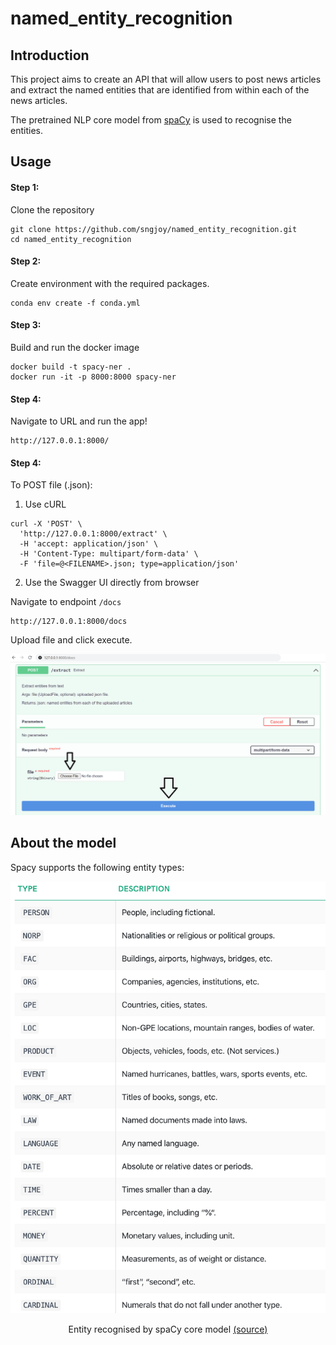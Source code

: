 # named_entity_recognition

## Introduction
This project aims to create an API that will allow users to post news articles and extract the named entities that are identified from within each of the news articles.

The pretrained NLP core model from [spaCy](https://spacy.io/models/en#en_core_web_sm) is used to recognise the entities.


## Usage
#### Step 1:
Clone the repository
```
git clone https://github.com/sngjoy/named_entity_recognition.git
cd named_entity_recognition
```

#### Step 2:
Create environment with the required packages.

```
conda env create -f conda.yml
```

#### Step 3:
Build and run the docker image
```
docker build -t spacy-ner .
docker run -it -p 8000:8000 spacy-ner
```

#### Step 4:
Navigate to URL and run the app!
```
http://127.0.0.1:8000/
```

#### Step 4:
To POST file (.json):
1. Use cURL
```
curl -X 'POST' \
  'http://127.0.0.1:8000/extract' \
  -H 'accept: application/json' \
  -H 'Content-Type: multipart/form-data' \
  -F 'file=@<FILENAME>.json; type=application/json'
```
2. Use the Swagger UI directly from browser

Navigate to endpoint `/docs`
```
http://127.0.0.1:8000/docs
```
Upload file and click execute.
<p align="center">
  <img src="media/swaggerUI.png" />
</p>

## About the model
Spacy supports the following entity types:
<p align="center">
  <img src="media/spacy_entities.png" />
</p>

<p align="center">
    Entity recognised by spaCy core model <a href="https://spacy.io/api/data-formats#named-entities">(source)</a>
</p>
